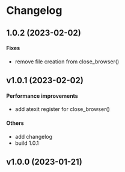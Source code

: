 # Changelog

## 1.0.2 (2023-02-02)

#### Fixes

* remove file creation from close_browser()


## v1.0.1 (2023-02-02)

#### Performance improvements

* add atexit register for close_browser()
#### Others

* add changelog
* build 1.0.1


## v1.0.0 (2023-01-21)
